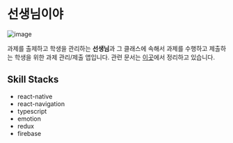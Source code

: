 # 선생님이야

![image](https://user-images.githubusercontent.com/31176502/108652444-8914e180-7507-11eb-8834-a8d1181515c7.png)

과제를 출제하고 학생을 관리하는 **선생님**과 그 클래스에 속해서 과제를 수행하고 제출하는 학생을 위한 과제 관리/제출 앱입니다.
관련 문서는 [이곳](https://www.notion.so/e63c50158ffc4a66848350a10316839a)에서 정리하고 있습니다.

## Skill Stacks

- react-native
- react-navigation
- typescript
- emotion
- redux
- firebase

